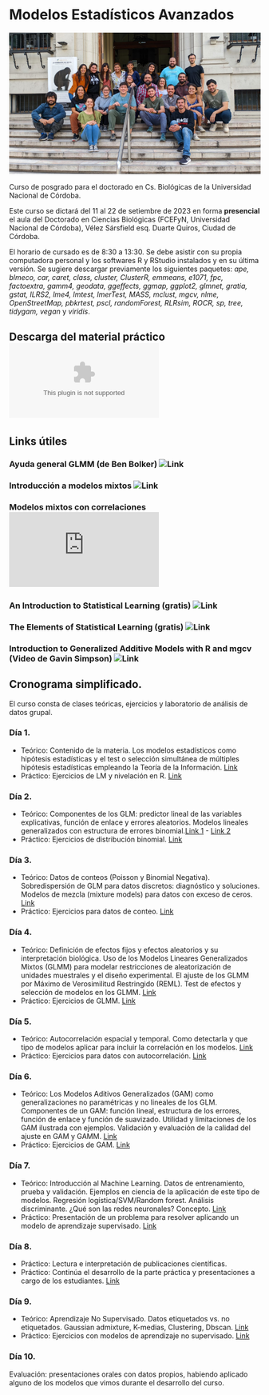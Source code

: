 # Modelos Estadísticos Avanzados

![](foto2023.jpeg)

Curso de posgrado para el doctorado en Cs. Biológicas de la Universidad Nacional de Córdoba.   

Este curso se dictará del 11 al 22 de setiembre de 2023 en forma **presencial** el aula del Doctorado en Ciencias Biológicas (FCEFyN, Universidad Nacional de Córdoba), Vélez Sársfield esq. Duarte Quiros, Ciudad de Córdoba.    

El horario de cursado es de 8:30 a 13:30. Se debe asistir con su propia computadora personal y los softwares R y RStudio instalados y en su última versión. Se sugiere descargar previamente los siguientes paquetes: *ape, blmeco, car, caret, class, cluster, ClusterR, emmeans, e1071, fpc, factoextra, gamm4, geodata, ggeffects, ggmap, ggplot2, glmnet, gratia, gstat, ILRS2, lme4, lmtest, lmerTest, MASS, mclust, mgcv, nlme, OpenStreetMap, pbkrtest, pscl, randomForest, RLRsim, ROCR, sp, tree, tidygam, vegan* y *viridis*.   

## Descarga del material práctico ![Link](https://github.com/curso-statsCBA/modelos_avanzados/archive/refs/heads/main.zip)

## Links útiles
### Ayuda general GLMM (de Ben Bolker) ![Link](https://bbolker.github.io/mixedmodels-misc/glmmFAQ) 
### Introducción a modelos mixtos ![Link](https://peerj.com/articles/4794/)
### Modelos mixtos con correlaciones ![Link](https://bbolker.github.io/mixedmodels-misc/notes/corr_braindump.html)   
### An Introduction to Statistical Learning (gratis) ![Link](https://www.statlearning.com/)
### The Elements of Statistical Learning (gratis) ![Link](https://hastie.su.domains/ElemStatLearn/)   
### Introduction to Generalized Additive Models with R and mgcv (Video de Gavin Simpson) ![Link](https://www.youtube.com/watch?v=sgw4cu8hrZM&t=8997s)


## Cronograma simplificado.   

El curso consta de clases teóricas, ejercicios y laboratorio de análisis de datos grupal.   

### Día 1.   
* Teórico: Contenido de la materia. Los modelos estadísticos como hipótesis estadísticas y el test o selección simultánea de múltiples hipótesis estadísticas empleando la Teoría de la Información. [Link](teoricos/Teor1.pdf)     
* Práctico: Ejercicios de LM y nivelación en R. [Link](TP1/TP1.html)   

### Día 2.   
* Teórico: Componentes de los GLM: predictor lineal de las variables explicativas, función de enlace y errores aleatorios. Modelos lineales generalizados con estructura de errores binomial.[Link 1](teoricos/Teor2.1.pdf) - [Link 2](teoricos/Teor2.2.pdf)      
* Práctico: Ejercicios de distribución binomial. [Link](TP2/practico02.html)     

### Día 3.   
* Teórico: Datos de conteos (Poisson y Binomial Negativa). Sobredispersión de GLM para datos discretos: diagnóstico y soluciones. Modelos de mezcla (mixture models) para datos con exceso de ceros. [Link](teoricos/Teor3.pdf)     
* Práctico: Ejercicios para datos de conteo. [Link](TP3/practico03.html)     

### Día 4.
* Teórico: Definición de efectos fijos y efectos aleatorios y su interpretación biológica. Uso de los Modelos Lineares Generalizados Mixtos (GLMM) para modelar restricciones de aleatorización de unidades muestrales y el diseño experimental. El ajuste de los GLMM por Máximo de Verosimilitud Restringido (REML). Test de efectos y selección de modelos en los GLMM. [Link](teoricos/Teor4.pdf)   
* Práctico: Ejercicios de GLMM. [Link](TP4/practico04.html)    

### Día 5.
* Teórico: Autocorrelación espacial y temporal. Como detectarla y que tipo de modelos aplicar para incluir la correlación en los modelos. [Link](teoricos/Teor5.pdf)  
* Práctico: Ejercicios para datos con autocorrelación. [Link](TP5/Práctico-05.html)    

### Día 6.
* Teórico: Los Modelos Aditivos Generalizados (GAM) como generalizaciones no paramétricas y no lineales de los GLM. Componentes de un GAM: función lineal, estructura de los errores, función de enlace y función de suavizado. Utilidad y limitaciones de los GAM ilustrada con ejemplos. Validación y evaluación de la calidad del ajuste en GAM y GAMM. [Link](teoricos/Teor6.pdf)   
* Práctico: Ejercicios de GAM. [Link](TP6/practico06.html)    

### Día 7.   
* Teórico: Introducción al Machine Learning. Datos de entrenamiento, prueba y validación. Ejemplos en ciencia de la aplicación de este tipo de modelos. Regresión logística/SVM/Random forest. Análisis discriminante. ¿Qué son las redes neuronales? Concepto. [Link](teoricos/Teor7-8.pdf)   
* Práctico: Presentación de un problema para resolver aplicando un modelo de aprendizaje supervisado. [Link](TP7/practico07.html)   

### Día 8.   
* Práctico: Lectura e interpretación de publicaciones científicas.   
* Práctico: Continúa el desarrollo de la parte práctica y presentaciones a cargo de los estudiantes. [Link](TP8/tp8.html)   

### Día 9.  
* Teórico: Aprendizaje No Supervisado. Datos etiquetados vs. no etiquetados. Gaussian admixture, K-medias, Clustering, Dbscan. [Link](teoricos/Teor9.pdf)   
* Práctico: Ejercicios con modelos de aprendizaje no supervisado. [Link](TP4/tp9.html)   

### Día 10.  
Evaluación: presentaciones orales con datos propios, habiendo aplicado alguno de los modelos que vimos durante el desarrollo del curso.   
